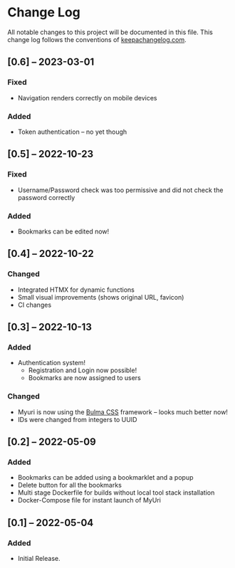 # Change Log
All notable changes to this project will be documented in this file. This change log follows the conventions of [keepachangelog.com](http://keepachangelog.com/).

## [0.6] – 2023-03-01
### Fixed
* Navigation renders correctly on mobile devices

### Added
* Token authentication – no yet though

## [0.5] – 2022-10-23
### Fixed
* Username/Password check was too permissive and did not check the password correctly

### Added
* Bookmarks can be edited now!

## [0.4] – 2022-10-22
### Changed
* Integrated HTMX for dynamic functions
* Small visual improvements (shows original URL, favicon)
* CI changes

## [0.3] – 2022-10-13
### Added
* Authentication system!
    * Registration and Login now possible!
    * Bookmarks are now assigned to users

### Changed
* Myuri is now using the [Bulma CSS](https://bulma.io/) framework – looks much better now!
* IDs were changed from integers to UUID

## [0.2] – 2022-05-09
### Added
- Bookmarks can be added using a bookmarklet and a popup
- Delete button for all the bookmarks
- Multi stage Dockerfile for builds without local tool stack installation
- Docker-Compose file for instant launch of MyUri

## [0.1] – 2022-05-04
### Added
- Initial Release.
